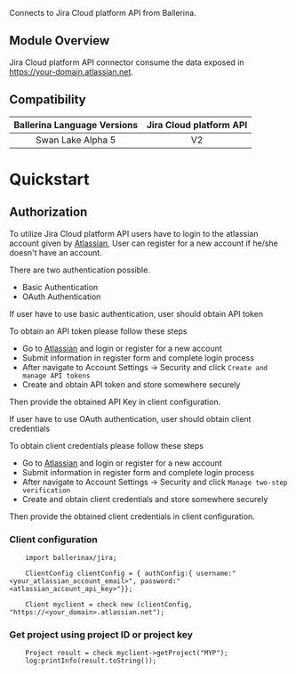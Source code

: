 Connects to Jira Cloud platform API from Ballerina.

## Module Overview

Jira Cloud platform API connector consume the data exposed in https://your-domain.atlassian.net. 

## Compatibility

| Ballerina Language Versions  |      Jira Cloud platform API      |
|:----------------------------:|:---------------------------------:|
|       Swan Lake Alpha 5      |                 V2                |

# Quickstart

## Authorization

To utilize Jira Cloud platform API users have to login to the atlassian account given by [Atlassian](https://id.atlassian.com/login), User can register for a new account if he/she doesn't have an account.

There are two authentication possible.
- Basic Authentication
- OAuth Authentication

If user have to use basic authentication, user should obtain API token

To obtain an API token please follow these steps
* Go to [Atlassian](https://id.atlassian.com/login) and login or register for a new account
* Submit information in register form and complete login process
* After navigate to Account Settings -> Security and click `Create and manage API tokens`
* Create and obtain API token and store somewhere securely

Then provide the obtained API Key in client configuration.

If user have to use OAuth authentication, user should obtain client credentials

To obtain client credentials please follow these steps
* Go to [Atlassian](https://id.atlassian.com/login) and login or register for a new account
* Submit information in register form and complete login process
* After navigate to Account Settings -> Security and click `Manage two-step verification`
* Create and obtain client credentials and store somewhere securely

Then provide the obtained client credentials in client configuration.

### Client configuration

```ballerina
    import ballerinax/jira;

    ClientConfig clientConfig = { authConfig:{ username:"<your_atlassian_account_email>", password:"<atlassian_account_api_key>"}};

    Client myclient = check new (clientConfig, "https://<your_domain>.atlassian.net");
```
### Get project using project ID or project key 

```ballerina
    Project result = check myclient->getProject("MYP");
    log:printInfo(result.toString());
```
